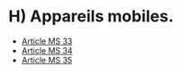 # H) Appareils mobiles.

- [Article MS 33](article-ms-33.md)
- [Article MS 34](article-ms-34.md)
- [Article MS 35](article-ms-35.md)
